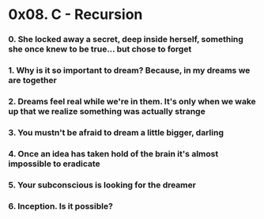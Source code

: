 # 0x08. C - Recursion

### 0. She locked away a secret, deep inside herself, something she once knew to be true... but chose to forget

### 1. Why is it so important to dream? Because, in my dreams we are together

###  2. Dreams feel real while we're in them. It's only when we wake up that we realize something was actually strange

### 3. You mustn't be afraid to dream a little bigger, darling

### 4. Once an idea has taken hold of the brain it's almost impossible to eradicate

### 5. Your subconscious is looking for the dreamer

### 6. Inception. Is it possible?


